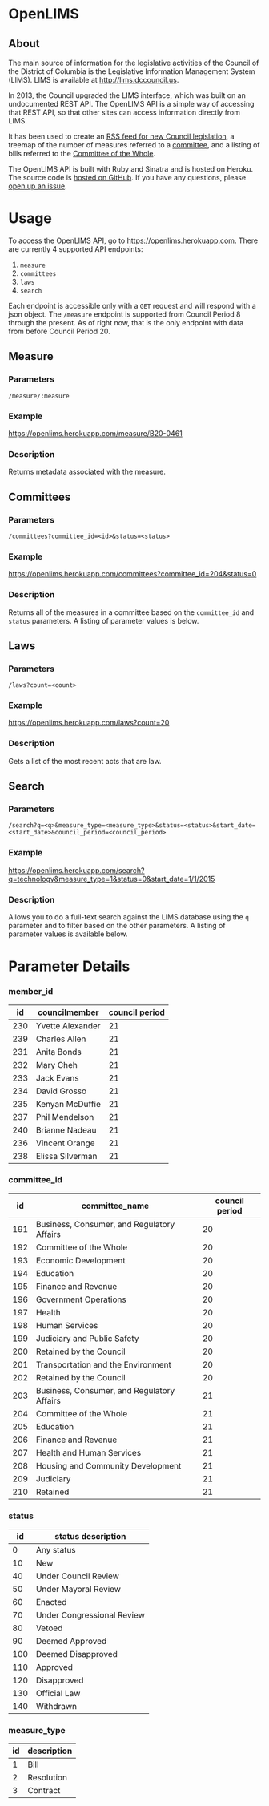 # OpenLIMS

## About

The main source of information for the legislative activities of the Council of the District of Columbia is the Legislative Information Management System (LIMS). LIMS is available at <http://lims.dccouncil.us>.

In 2013, the Council upgraded the LIMS interface, which was built on an undocumented REST API. The OpenLIMS API is a simple way of accessing that REST API, so that other sites can access information directly from LIMS.

It has been used to create an [RSS feed for new Council legislation](https://esq.io/lims-rss.xml), a treemap of the number of measures referred to a [committee](http://code.esq.io/limsdash/committees.html), and a listing of bills referred to the [Committee of the Whole](http://chairmanmendelson.com/cow/committee-legislation). 

The OpenLIMS API is built with Ruby and Sinatra and is hosted on Heroku. The source code is [hosted on GitHub](https://github.com/vzvenyach/limsrb). If you have any questions, please [open up an issue](https://github.com/vzvenyach/limsrb/issues).

# Usage

To access the OpenLIMS API, go to <https://openlims.herokuapp.com>. There are currently 4 supported API endpoints:

1.  `measure`
2.  `committees`
3.  `laws`
4.  `search`

Each endpoint is accessible only with a `GET` request and will respond with a json object. The `/measure` endpoint is supported from Council Period 8 through the present. As of right now, that is the only endpoint with data from before Council Period 20.

## Measure

### Parameters 

`/measure/:measure`

### Example

<https://openlims.herokuapp.com/measure/B20-0461>

### Description

Returns metadata associated with the measure.

## Committees

### Parameters

`/committees?committee_id=<id>&status=<status>`

### Example

<https://openlims.herokuapp.com/committees?committee_id=204&status=0>

### Description

Returns all of the measures in a committee based on the `committee_id` and `status` parameters. A listing of parameter values is below.

## Laws

### Parameters

`/laws?count=<count>`

### Example

<https://openlims.herokuapp.com/laws?count=20>

### Description

Gets a list of the most recent acts that are law.

## Search

### Parameters

`/search?q=<q>&measure_type=<measure_type>&status=<status>&start_date=<start_date>&council_period=<council_period>`

### Example

<https://openlims.herokuapp.com/search?q=technology&measure_type=1&status=0&start_date=1/1/2015>

### Description

Allows you to do a full-text search against the LIMS database using the `q` parameter and to filter based on the other parameters. A listing of parameter values is available below.

# Parameter Details

### member_id

id  | councilmember | council period
----|---------------|----------------
230 | Yvette Alexander | 21
239 | Charles Allen | 21
231 | Anita Bonds | 21
232 | Mary Cheh | 21
233 | Jack Evans | 21
234 | David Grosso | 21
235 | Kenyan McDuffie | 21
237 | Phil Mendelson | 21
240 | Brianne Nadeau |21
236 | Vincent Orange | 21
238 | Elissa Silverman | 21

### committee_id

id  | committee_name                             | council period
----|--------------------------------------------|----------------
191 | Business, Consumer, and Regulatory Affairs | 20
192 | Committee of the Whole | 20
193 | Economic Development | 20
194 | Education | 20
195 | Finance and Revenue | 20
196 | Government Operations | 20
197 | Health | 20
198 | Human Services | 20
199 | Judiciary and Public Safety | 20
200 | Retained by the Council | 20
201 | Transportation and the Environment | 20
202 | Retained by the Council | 20
203 | Business, Consumer, and Regulatory Affairs | 21
204 | Committee of the Whole | 21
205 | Education | 21
206 | Finance and Revenue | 21
207 | Health and Human Services | 21
208 | Housing and Community Development | 21
209 | Judiciary | 21
210 | Retained | 21

### status

id | status description
---|-------------------
0 | Any status
10 | New
40 | Under Council Review
50 | Under Mayoral Review
60 | Enacted
70 | Under Congressional Review
80 | Vetoed
90 | Deemed Approved
100 | Deemed Disapproved
110 | Approved
120 | Disapproved
130 | Official Law
140 | Withdrawn

### measure_type

id | description
---|-------------
1  | Bill
2  | Resolution
3  | Contract